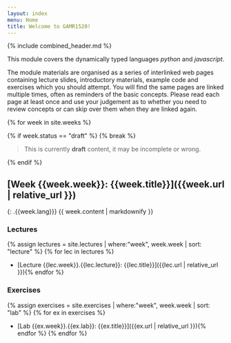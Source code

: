 ```yaml
---
layout: index
menu: Home
title: Welcome to GAMR1520!
---
```


{% include combined_header.md %}

This module covers the dynamically typed languages *python* and *javascript*.

The module materials are organised as a series of interlinked web pages containing lecture slides, introductory materials, example code and exercises which you should attempt.
You will find the same pages are linked multiple times, often as reminders of the basic concepts.
Please read each page at least once and use your judgement as to whether you need to review concepts or can skip over them when they are linked again.


{% for week in site.weeks %}


{% if week.status == "draft" %}
{% break %}

<blockquote>
    <p>
        This is currently <strong>draft</strong> content, it may be incomplete or wrong.
    </p>
</blockquote>
{% endif %}

## [Week {{week.week}}: {{week.title}}]({{week.url | relative_url }})
{: .{{week.lang}}}
{{ week.content | markdownify }}
### Lectures
{% assign lectures = site.lectures | where:"week", week.week | sort: "lecture" %}
{% for lec in lectures %}
 - [Lecture {{lec.week}}.{{lec.lecture}}: {{lec.title}}]({{lec.url | relative_url }}){% endfor %}

### Exercises
{% assign exercises = site.exercises | where:"week", week.week | sort: "lab" %}
{% for ex in exercises %}
 - [Lab {{ex.week}}.{{ex.lab}}: {{ex.title}}]({{ex.url | relative_url }}){% endfor %}
{% endfor %}<!-- end of week -->
